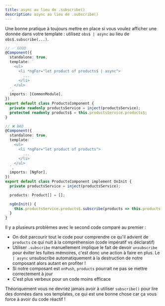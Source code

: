```yaml
---
title: async au lieu de .subscribe()
description: async au lieu de .subscribe()
---
```


Une bonne pratique à toujours mettre en place si vous voulez afficher une donnée dans votre template : utilisez `obs$ | async` au lieu de `obs$.subscribe(...)`.

```typescript
// ✅ GOOD
@Component({
  standalone: true,
  template: `
    <ul>
      <li *ngFor="let product of products$ | async">
        ...
      </li>
    </ul>
  `,
  imports: [CommonModule],
})
export default class ProductsComponent {
  private readonly productsService = inject(productsService);
  protected readonly products$ = this.productsService.products$;
}
```
```typescript
// ❌ BAD
@Component({
  standalone: true,
  template: `
    <ul>
      <li *ngFor="let product of products">
        ...
      </li>
    </ul>
  `,
  imports: [NgFor],
})
export default class ProductsComponent implement OnInit {
  private productsService = inject(productsService);

  products: Product[] = [];

  ngOnInit() {
    this.productsService.products$.subscribe(products => this.products = products)
  }
}
```

Il y a plusieurs problèmes avec le second code comparé au premier :
- On doit parcourir tout le code pour comprendre ce qu'il advient de `products` ce qui nuit à la compréhension (code impératif vs déclaratif)
- Utiliser `.subscribe` manuellement implique le fait de devoir `unsubscribe` pour éviter les fuites mémoires, c'est donc une action à faire en plus. Le `| async` unsubscribe automatiquement à la destruction de notre composant alors autant en profiter !
- Si notre composant est `onPush`, `products` pourrait ne pas se mettre correctement à jour
- C'est plus verbeux pour un code moins efficace

Théoriquement vous ne devriez jamais avoir à utiliser `subscribe()` pour lire des données dans vos templates, ce qui est une bonne chose car ça vous force à avoir du code réactif !